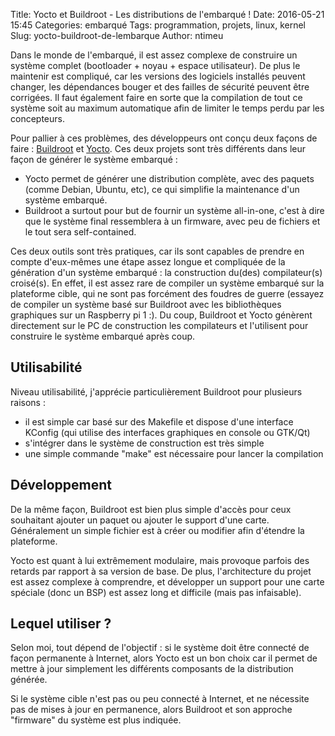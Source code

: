 Title: Yocto et Buildroot - Les distributions de l'embarqué !
Date: 2016-05-21 15:45
Categories: embarqué
Tags: programmation, projets, linux, kernel
Slug: yocto-buildroot-de-lembarque
Author: ntimeu

Dans le monde de l'embarqué, il est assez complexe de construire un système
complet (bootloader + noyau + espace utilisateur). De plus le maintenir est
compliqué, car les versions des logiciels installés peuvent changer, les
dépendances bouger et des failles de sécurité peuvent être corrigées. Il faut
également faire en sorte que la compilation de tout ce système soit au maximum
automatique afin de limiter le temps perdu par les concepteurs.

Pour pallier à ces problèmes, des développeurs ont conçu deux façons de faire :
[Buildroot](https://buildroot.org/) et [Yocto](https://yoctoproject.org/). Ces
deux projets sont très différents dans leur façon de générer le système
embarqué :

* Yocto permet de générer une distribution complète, avec des paquets (comme
Debian, Ubuntu, etc), ce qui simplifie la maintenance d'un système embarqué.
* Buildroot a surtout pour but de fournir un système all-in-one, c'est à dire
que le système final ressemblera à un firmware, avec peu de fichiers et le tout
sera self-contained.

Ces deux outils sont très pratiques, car ils sont capables de prendre en compte
d'eux-mêmes une étape assez longue et compliquée de la génération d'un système
embarqué : la construction du(des) compilateur(s) croisé(s). En effet, il est
assez rare de compiler un système embarqué sur la plateforme cible, qui ne sont
pas forcément des foudres de guerre (essayez de compiler un système basé sur
Buildroot avec les bibliothèques graphiques sur un Raspberry pi 1 :). Du coup,
Buildroot et Yocto génèrent directement sur le PC de construction les
compilateurs et l'utilisent pour construire le système embarqué après coup.


## Utilisabilité

Niveau utilisabilité, j'apprécie particulièrement Buildroot pour plusieurs
raisons :

* il est simple car basé sur des Makefile et dispose d'une interface KConfig
(qui utilise des interfaces graphiques en console ou GTK/Qt)
* s'intégrer dans le système de construction est très simple
* une simple commande "make" est nécessaire pour lancer la compilation


## Développement

De la même façon, Buildroot est bien plus simple d'accès pour ceux souhaitant
ajouter un paquet ou ajouter le support d'une carte. Généralement un simple
fichier est à créer ou modifier afin d'étendre la plateforme.

Yocto est quant à lui extrêmement modulaire, mais provoque parfois des retards
par rapport à sa version de base. De plus, l'architecture du projet est
assez complexe à comprendre, et développer un support pour une carte spéciale
(donc un BSP) est assez long et difficile (mais pas infaisable).


## Lequel utiliser ?

Selon moi, tout dépend de l'objectif : si le système doit être connecté de façon
permanente à Internet, alors Yocto est un bon choix car il permet de mettre à
jour simplement les différents composants de la distribution générée.

Si le système cible n'est pas ou peu connecté à Internet, et ne nécessite pas de
mises à jour en permanence, alors Buildroot et son approche "firmware" du
système est plus indiquée.
